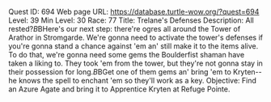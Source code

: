 Quest ID: 694
Web page URL: https://database.turtle-wow.org/?quest=694
Level: 39
Min Level: 30
Race: 77
Title: Trelane's Defenses
Description: All rested?$B$BHere's our next step: there're ogres all around the Tower of Arathor in Stromgarde. We're gonna need to activate the tower's defenses if you're gonna stand a chance against 'em an' still make it to the items alive. To do that, we're gonna need some gems the Boulderfist shaman have taken a liking to. They took 'em from the tower, but they're not gonna stay in their possession for long.$B$BGet one of them gems an' bring 'em to Kryten--he knows the spell to enchant 'em so they'll work as a key.
Objective: Find an Azure Agate and bring it to Apprentice Kryten at Refuge Pointe.
